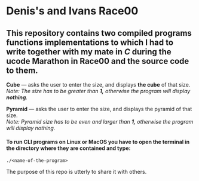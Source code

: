 # Denis's and Ivans Race00

## This repository contains two compiled programs functions implementations to which I had to write together with my mate in *C* during the ucode Marathon in Race00 and the source code to them.

**Cube** — asks the user to enter the size, and displays **the cube** of that size. \
*Note: The size has to be greater than **1,** otherwise the program will display **nothing**.*

**Pyramid** — asks the user to enter the size, and displays the pyramid of that size. \
*Note: Pyramid size has to be even and larger than **1,** otherwise the program will display nothing.*

#### To run **CLI programs** on **Linux** or **MacOS** you have to open the terminal in the directory where they are contained and type:
````./<name-of-the-program>````

The purpose of this repo is utterly to share it with others.
